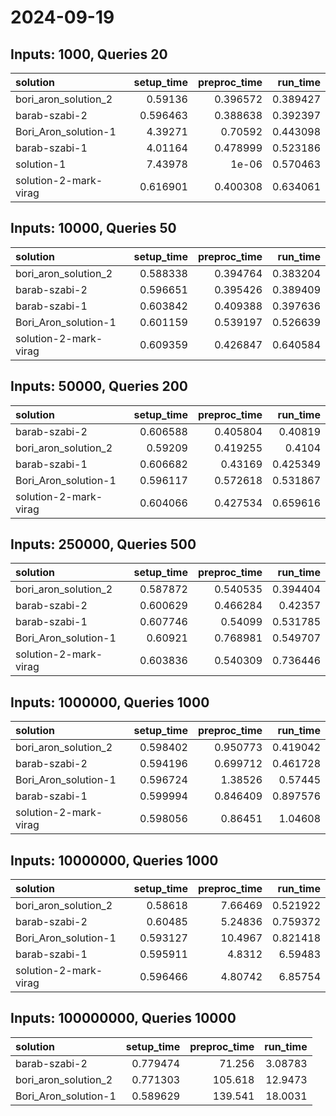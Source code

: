 # 2024-09-19

## Inputs: 1000, Queries 20

| solution              |   setup_time |   preproc_time |   run_time |
|:----------------------|-------------:|---------------:|-----------:|
| bori_aron_solution_2  |     0.59136  |       0.396572 |   0.389427 |
| barab-szabi-2         |     0.596463 |       0.388638 |   0.392397 |
| Bori_Aron_solution-1  |     4.39271  |       0.70592  |   0.443098 |
| barab-szabi-1         |     4.01164  |       0.478999 |   0.523186 |
| solution-1            |     7.43978  |       1e-06    |   0.570463 |
| solution-2-mark-virag |     0.616901 |       0.400308 |   0.634061 |

## Inputs: 10000, Queries 50

| solution              |   setup_time |   preproc_time |   run_time |
|:----------------------|-------------:|---------------:|-----------:|
| bori_aron_solution_2  |     0.588338 |       0.394764 |   0.383204 |
| barab-szabi-2         |     0.596651 |       0.395426 |   0.389409 |
| barab-szabi-1         |     0.603842 |       0.409388 |   0.397636 |
| Bori_Aron_solution-1  |     0.601159 |       0.539197 |   0.526639 |
| solution-2-mark-virag |     0.609359 |       0.426847 |   0.640584 |

## Inputs: 50000, Queries 200

| solution              |   setup_time |   preproc_time |   run_time |
|:----------------------|-------------:|---------------:|-----------:|
| barab-szabi-2         |     0.606588 |       0.405804 |   0.40819  |
| bori_aron_solution_2  |     0.59209  |       0.419255 |   0.4104   |
| barab-szabi-1         |     0.606682 |       0.43169  |   0.425349 |
| Bori_Aron_solution-1  |     0.596117 |       0.572618 |   0.531867 |
| solution-2-mark-virag |     0.604066 |       0.427534 |   0.659616 |

## Inputs: 250000, Queries 500

| solution              |   setup_time |   preproc_time |   run_time |
|:----------------------|-------------:|---------------:|-----------:|
| bori_aron_solution_2  |     0.587872 |       0.540535 |   0.394404 |
| barab-szabi-2         |     0.600629 |       0.466284 |   0.42357  |
| barab-szabi-1         |     0.607746 |       0.54099  |   0.531785 |
| Bori_Aron_solution-1  |     0.60921  |       0.768981 |   0.549707 |
| solution-2-mark-virag |     0.603836 |       0.540309 |   0.736446 |

## Inputs: 1000000, Queries 1000

| solution              |   setup_time |   preproc_time |   run_time |
|:----------------------|-------------:|---------------:|-----------:|
| bori_aron_solution_2  |     0.598402 |       0.950773 |   0.419042 |
| barab-szabi-2         |     0.594196 |       0.699712 |   0.461728 |
| Bori_Aron_solution-1  |     0.596724 |       1.38526  |   0.57445  |
| barab-szabi-1         |     0.599994 |       0.846409 |   0.897576 |
| solution-2-mark-virag |     0.598056 |       0.86451  |   1.04608  |

## Inputs: 10000000, Queries 1000

| solution              |   setup_time |   preproc_time |   run_time |
|:----------------------|-------------:|---------------:|-----------:|
| bori_aron_solution_2  |     0.58618  |        7.66469 |   0.521922 |
| barab-szabi-2         |     0.60485  |        5.24836 |   0.759372 |
| Bori_Aron_solution-1  |     0.593127 |       10.4967  |   0.821418 |
| barab-szabi-1         |     0.595911 |        4.8312  |   6.59483  |
| solution-2-mark-virag |     0.596466 |        4.80742 |   6.85754  |

## Inputs: 100000000, Queries 10000

| solution             |   setup_time |   preproc_time |   run_time |
|:---------------------|-------------:|---------------:|-----------:|
| barab-szabi-2        |     0.779474 |         71.256 |    3.08783 |
| bori_aron_solution_2 |     0.771303 |        105.618 |   12.9473  |
| Bori_Aron_solution-1 |     0.589629 |        139.541 |   18.0031  |
